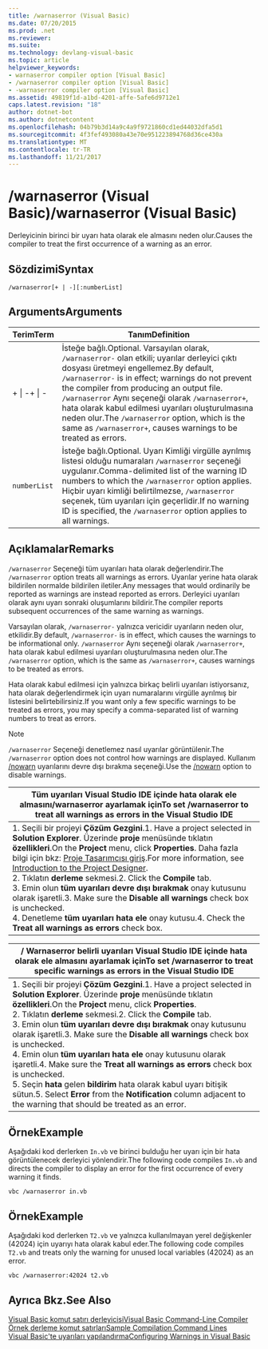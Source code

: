 ```yaml
---
title: /warnaserror (Visual Basic)
ms.date: 07/20/2015
ms.prod: .net
ms.reviewer: 
ms.suite: 
ms.technology: devlang-visual-basic
ms.topic: article
helpviewer_keywords:
- warnaserror compiler option [Visual Basic]
- /warnaserror compiler option [Visual Basic]
- -warnaserror compiler option [Visual Basic]
ms.assetid: 49819f1d-a1bd-4201-affe-5afe6d9712e1
caps.latest.revision: "18"
author: dotnet-bot
ms.author: dotnetcontent
ms.openlocfilehash: 04b79b3d14a9c4a9f9721860cd1ed44032dfa5d1
ms.sourcegitcommit: 4f3fef493080a43e70e951223894768d36ce430a
ms.translationtype: MT
ms.contentlocale: tr-TR
ms.lasthandoff: 11/21/2017
---
```

# <a name="warnaserror-visual-basic"></a><span data-ttu-id="51e5d-102">/warnaserror (Visual Basic)</span><span class="sxs-lookup"><span data-stu-id="51e5d-102">/warnaserror (Visual Basic)</span></span>
<span data-ttu-id="51e5d-103">Derleyicinin birinci bir uyarı hata olarak ele almasını neden olur.</span><span class="sxs-lookup"><span data-stu-id="51e5d-103">Causes the compiler to treat the first occurrence of a warning as an error.</span></span>  
  
## <a name="syntax"></a><span data-ttu-id="51e5d-104">Sözdizimi</span><span class="sxs-lookup"><span data-stu-id="51e5d-104">Syntax</span></span>  
  
```  
/warnaserror[+ | -][:numberList]  
```  
  
## <a name="arguments"></a><span data-ttu-id="51e5d-105">Arguments</span><span class="sxs-lookup"><span data-stu-id="51e5d-105">Arguments</span></span>  
  
|<span data-ttu-id="51e5d-106">Terim</span><span class="sxs-lookup"><span data-stu-id="51e5d-106">Term</span></span>|<span data-ttu-id="51e5d-107">Tanım</span><span class="sxs-lookup"><span data-stu-id="51e5d-107">Definition</span></span>|  
|---|---|  
|<span data-ttu-id="51e5d-108">+ &#124; -</span><span class="sxs-lookup"><span data-stu-id="51e5d-108">+ &#124; -</span></span>|<span data-ttu-id="51e5d-109">İsteğe bağlı.</span><span class="sxs-lookup"><span data-stu-id="51e5d-109">Optional.</span></span> <span data-ttu-id="51e5d-110">Varsayılan olarak, `/warnaserror-` olan etkili; uyarılar derleyici çıktı dosyası üretmeyi engellemez.</span><span class="sxs-lookup"><span data-stu-id="51e5d-110">By default, `/warnaserror-` is in effect; warnings do not prevent the compiler from producing an output file.</span></span> <span data-ttu-id="51e5d-111">`/warnaserror` Aynı seçeneği olarak `/warnaserror+`, hata olarak kabul edilmesi uyarıları oluşturulmasına neden olur.</span><span class="sxs-lookup"><span data-stu-id="51e5d-111">The `/warnaserror` option, which is the same as `/warnaserror+`, causes warnings to be treated as errors.</span></span>|  
|`numberList`|<span data-ttu-id="51e5d-112">İsteğe bağlı.</span><span class="sxs-lookup"><span data-stu-id="51e5d-112">Optional.</span></span> <span data-ttu-id="51e5d-113">Uyarı Kimliği virgülle ayrılmış listesi olduğu numaraları `/warnaserror` seçeneği uygulanır.</span><span class="sxs-lookup"><span data-stu-id="51e5d-113">Comma-delimited list of the warning ID numbers to which the `/warnaserror` option applies.</span></span> <span data-ttu-id="51e5d-114">Hiçbir uyarı kimliği belirtilmezse, `/warnaserror` seçenek, tüm uyarıları için geçerlidir.</span><span class="sxs-lookup"><span data-stu-id="51e5d-114">If no warning ID is specified, the `/warnaserror` option applies to all warnings.</span></span>|  
  
## <a name="remarks"></a><span data-ttu-id="51e5d-115">Açıklamalar</span><span class="sxs-lookup"><span data-stu-id="51e5d-115">Remarks</span></span>  
 <span data-ttu-id="51e5d-116">`/warnaserror` Seçeneği tüm uyarıları hata olarak değerlendirir.</span><span class="sxs-lookup"><span data-stu-id="51e5d-116">The `/warnaserror` option treats all warnings as errors.</span></span> <span data-ttu-id="51e5d-117">Uyarılar yerine hata olarak bildirilen normalde bildirilen iletiler.</span><span class="sxs-lookup"><span data-stu-id="51e5d-117">Any messages that would ordinarily be reported as warnings are instead reported as errors.</span></span> <span data-ttu-id="51e5d-118">Derleyici uyarıları olarak aynı uyarı sonraki oluşumlarını bildirir.</span><span class="sxs-lookup"><span data-stu-id="51e5d-118">The compiler reports subsequent occurrences of the same warning as warnings.</span></span>  
  
 <span data-ttu-id="51e5d-119">Varsayılan olarak, `/warnaserror-` yalnızca vericidir uyarıların neden olur, etkilidir.</span><span class="sxs-lookup"><span data-stu-id="51e5d-119">By default, `/warnaserror-` is in effect, which causes the warnings to be informational only.</span></span> <span data-ttu-id="51e5d-120">`/warnaserror` Aynı seçeneği olarak `/warnaserror+`, hata olarak kabul edilmesi uyarıları oluşturulmasına neden olur.</span><span class="sxs-lookup"><span data-stu-id="51e5d-120">The `/warnaserror` option, which is the same as `/warnaserror+`, causes warnings to be treated as errors.</span></span>  
  
 <span data-ttu-id="51e5d-121">Hata olarak kabul edilmesi için yalnızca birkaç belirli uyarıları istiyorsanız, hata olarak değerlendirmek için uyarı numaralarını virgülle ayrılmış bir listesini belirtebilirsiniz.</span><span class="sxs-lookup"><span data-stu-id="51e5d-121">If you want only a few specific warnings to be treated as errors, you may specify a comma-separated list of warning numbers to treat as errors.</span></span>  
  
> [!NOTE]
>  <span data-ttu-id="51e5d-122">`/warnaserror` Seçeneği denetlemez nasıl uyarılar görüntülenir.</span><span class="sxs-lookup"><span data-stu-id="51e5d-122">The `/warnaserror` option does not control how warnings are displayed.</span></span> <span data-ttu-id="51e5d-123">Kullanım [/nowarn](../../../visual-basic/reference/command-line-compiler/nowarn.md) uyarılarını devre dışı bırakma seçeneği.</span><span class="sxs-lookup"><span data-stu-id="51e5d-123">Use the [/nowarn](../../../visual-basic/reference/command-line-compiler/nowarn.md) option to disable warnings.</span></span>  
  
|<span data-ttu-id="51e5d-124">Tüm uyarıları Visual Studio IDE içinde hata olarak ele almasını/warnaserror ayarlamak için</span><span class="sxs-lookup"><span data-stu-id="51e5d-124">To set /warnaserror to treat all warnings as errors in the Visual Studio IDE</span></span>|  
|---|  
|<span data-ttu-id="51e5d-125">1.  Seçili bir projeyi **Çözüm Gezgini**.</span><span class="sxs-lookup"><span data-stu-id="51e5d-125">1.  Have a project selected in **Solution Explorer**.</span></span> <span data-ttu-id="51e5d-126">Üzerinde **proje** menüsünde tıklatın **özellikleri**.</span><span class="sxs-lookup"><span data-stu-id="51e5d-126">On the **Project** menu, click **Properties**.</span></span> <span data-ttu-id="51e5d-127">Daha fazla bilgi için bkz: [Proje Tasarımcısı giriş](http://msdn.microsoft.com/en-us/898dd854-c98d-430c-ba1b-a913ce3c73d7).</span><span class="sxs-lookup"><span data-stu-id="51e5d-127">For more information, see [Introduction to the Project Designer](http://msdn.microsoft.com/en-us/898dd854-c98d-430c-ba1b-a913ce3c73d7).</span></span><br /><span data-ttu-id="51e5d-128">2.  Tıklatın **derleme** sekmesi.</span><span class="sxs-lookup"><span data-stu-id="51e5d-128">2.  Click the **Compile** tab.</span></span><br /><span data-ttu-id="51e5d-129">3.  Emin olun **tüm uyarıları devre dışı bırakmak** onay kutusunu olarak işaretli.</span><span class="sxs-lookup"><span data-stu-id="51e5d-129">3.  Make sure the **Disable all warnings** check box is unchecked.</span></span><br /><span data-ttu-id="51e5d-130">4.  Denetleme **tüm uyarıları hata ele** onay kutusu.</span><span class="sxs-lookup"><span data-stu-id="51e5d-130">4.  Check the **Treat all warnings as errors** check box.</span></span>|  
  
|<span data-ttu-id="51e5d-131">/ Warnaserror belirli uyarıları Visual Studio IDE içinde hata olarak ele almasını ayarlamak için</span><span class="sxs-lookup"><span data-stu-id="51e5d-131">To set /warnaserror to treat specific warnings as errors in the Visual Studio IDE</span></span>|  
|---|  
|<span data-ttu-id="51e5d-132">1.  Seçili bir projeyi **Çözüm Gezgini**.</span><span class="sxs-lookup"><span data-stu-id="51e5d-132">1.  Have a project selected in **Solution Explorer**.</span></span> <span data-ttu-id="51e5d-133">Üzerinde **proje** menüsünde tıklatın **özellikleri**.</span><span class="sxs-lookup"><span data-stu-id="51e5d-133">On the **Project** menu, click **Properties**.</span></span><br /><span data-ttu-id="51e5d-134">2.  Tıklatın **derleme** sekmesi.</span><span class="sxs-lookup"><span data-stu-id="51e5d-134">2.  Click the **Compile** tab.</span></span><br /><span data-ttu-id="51e5d-135">3.  Emin olun **tüm uyarıları devre dışı bırakmak** onay kutusunu olarak işaretli.</span><span class="sxs-lookup"><span data-stu-id="51e5d-135">3.  Make sure the **Disable all warnings** check box is unchecked.</span></span><br /><span data-ttu-id="51e5d-136">4.  Emin olun **tüm uyarıları hata ele** onay kutusunu olarak işaretli.</span><span class="sxs-lookup"><span data-stu-id="51e5d-136">4.  Make sure the **Treat all warnings as errors** check box is unchecked.</span></span><br /><span data-ttu-id="51e5d-137">5.  Seçin **hata** gelen **bildirim** hata olarak kabul uyarı bitişik sütun.</span><span class="sxs-lookup"><span data-stu-id="51e5d-137">5.  Select **Error** from the **Notification** column adjacent to the warning that should be treated as an error.</span></span>|  
  
## <a name="example"></a><span data-ttu-id="51e5d-138">Örnek</span><span class="sxs-lookup"><span data-stu-id="51e5d-138">Example</span></span>  
 <span data-ttu-id="51e5d-139">Aşağıdaki kod derlerken `In.vb` ve birinci bulduğu her uyarı için bir hata görüntülenecek derleyici yönlendirir.</span><span class="sxs-lookup"><span data-stu-id="51e5d-139">The following code compiles `In.vb` and directs the compiler to display an error for the first occurrence of every warning it finds.</span></span>  
  
```  
vbc /warnaserror in.vb  
```  
  
## <a name="example"></a><span data-ttu-id="51e5d-140">Örnek</span><span class="sxs-lookup"><span data-stu-id="51e5d-140">Example</span></span>  
 <span data-ttu-id="51e5d-141">Aşağıdaki kod derlerken `T2.vb` ve yalnızca kullanılmayan yerel değişkenler (42024) için uyarıyı hata olarak kabul eder.</span><span class="sxs-lookup"><span data-stu-id="51e5d-141">The following code compiles `T2.vb` and treats only the warning for unused local variables (42024) as an error.</span></span>  
  
```  
vbc /warnaserror:42024 t2.vb  
```  
  
## <a name="see-also"></a><span data-ttu-id="51e5d-142">Ayrıca Bkz.</span><span class="sxs-lookup"><span data-stu-id="51e5d-142">See Also</span></span>  
 [<span data-ttu-id="51e5d-143">Visual Basic komut satırı derleyicisi</span><span class="sxs-lookup"><span data-stu-id="51e5d-143">Visual Basic Command-Line Compiler</span></span>](../../../visual-basic/reference/command-line-compiler/index.md)  
 [<span data-ttu-id="51e5d-144">Örnek derleme komut satırları</span><span class="sxs-lookup"><span data-stu-id="51e5d-144">Sample Compilation Command Lines</span></span>](../../../visual-basic/reference/command-line-compiler/sample-compilation-command-lines.md)  
 [<span data-ttu-id="51e5d-145">Visual Basic'te uyarıları yapılandırma</span><span class="sxs-lookup"><span data-stu-id="51e5d-145">Configuring Warnings in Visual Basic</span></span>](/visualstudio/ide/configuring-warnings-in-visual-basic)
